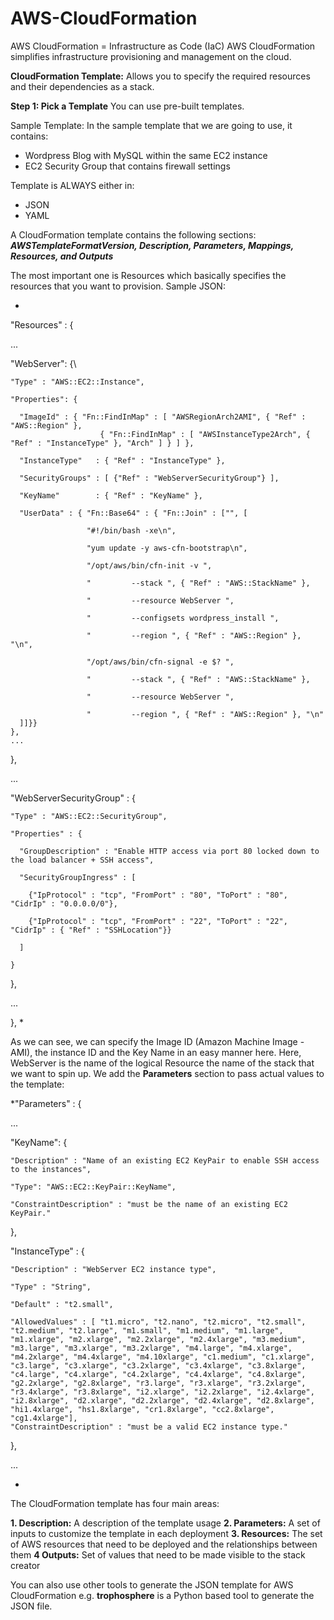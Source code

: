 # AWS-CloudFormation
AWS CloudFormation = Infrastructure as Code (IaC)
AWS CloudFormation simplifies infrastructure provisioning and management on the cloud.

__CloudFormation Template:__ Allows you to specify the required resources and their dependencies as a stack.

__Step 1: Pick a Template__
You can use pre-built templates.

Sample Template: In the sample template that we are going to use, it contains:
 - Wordpress Blog with MySQL within the same EC2 instance
 - EC2 Security Group that contains firewall settings 
 
 Template is ALWAYS either in:
 
  - JSON
  - YAML
 
 A CloudFormation template contains the following sections: __*AWSTemplateFormatVersion, Description, Parameters, Mappings, Resources, and Outputs*__
 
 The most important one is Resources which basically specifies the resources that you want to provision. Sample JSON:
 
 *
  "Resources" : {
  
  ...
  
  "WebServer": {\
  
    "Type" : "AWS::EC2::Instance",
    
    "Properties": {
    
      "ImageId" : { "Fn::FindInMap" : [ "AWSRegionArch2AMI", { "Ref" : "AWS::Region" },
                        { "Fn::FindInMap" : [ "AWSInstanceType2Arch", { "Ref" : "InstanceType" }, "Arch" ] } ] },
                        
      "InstanceType"   : { "Ref" : "InstanceType" },
      
      "SecurityGroups" : [ {"Ref" : "WebServerSecurityGroup"} ],
      
      "KeyName"        : { "Ref" : "KeyName" },
      
      "UserData" : { "Fn::Base64" : { "Fn::Join" : ["", [
      
                     "#!/bin/bash -xe\n",
                     
                     "yum update -y aws-cfn-bootstrap\n",

                     "/opt/aws/bin/cfn-init -v ",
                     
                     "         --stack ", { "Ref" : "AWS::StackName" },
                     
                     "         --resource WebServer ",
                     
                     "         --configsets wordpress_install ",
                     
                     "         --region ", { "Ref" : "AWS::Region" }, "\n",

                     "/opt/aws/bin/cfn-signal -e $? ",
                     
                     "         --stack ", { "Ref" : "AWS::StackName" },
                     
                     "         --resource WebServer ",
                     
                     "         --region ", { "Ref" : "AWS::Region" }, "\n"
      ]]}}
    },
    ...
  },
  
  ...  
  
  "WebServerSecurityGroup" : {
  
    "Type" : "AWS::EC2::SecurityGroup",
    
    "Properties" : {
    
      "GroupDescription" : "Enable HTTP access via port 80 locked down to the load balancer + SSH access",
      
      "SecurityGroupIngress" : [
      
        {"IpProtocol" : "tcp", "FromPort" : "80", "ToPort" : "80", "CidrIp" : "0.0.0.0/0"},
        
        {"IpProtocol" : "tcp", "FromPort" : "22", "ToPort" : "22", "CidrIp" : { "Ref" : "SSHLocation"}}
        
      ]
    
    }
    
  
  },
  
  ...    

},
*

As we can see, we can specify the Image ID (Amazon Machine Image - AMI), the instance ID and the Key Name in an easy manner here. Here, WebServer is the name of the logical Resource the name of the stack that we want to spin up. We add the __Parameters__ section to pass actual values to the template:

*"Parameters" : {

  ...
  
  "KeyName": {
  
    "Description" : "Name of an existing EC2 KeyPair to enable SSH access to the instances",
    
    "Type": "AWS::EC2::KeyPair::KeyName",
    
    "ConstraintDescription" : "must be the name of an existing EC2 KeyPair."
    
  },

  "InstanceType" : {
  
    "Description" : "WebServer EC2 instance type",
    
    "Type" : "String",
    
    "Default" : "t2.small",
    
    "AllowedValues" : [ "t1.micro", "t2.nano", "t2.micro", "t2.small", "t2.medium", "t2.large", "m1.small", "m1.medium", "m1.large", "m1.xlarge", "m2.xlarge", "m2.2xlarge", "m2.4xlarge", "m3.medium", "m3.large", "m3.xlarge", "m3.2xlarge", "m4.large", "m4.xlarge", "m4.2xlarge", "m4.4xlarge", "m4.10xlarge", "c1.medium", "c1.xlarge", "c3.large", "c3.xlarge", "c3.2xlarge", "c3.4xlarge", "c3.8xlarge", "c4.large", "c4.xlarge", "c4.2xlarge", "c4.4xlarge", "c4.8xlarge", "g2.2xlarge", "g2.8xlarge", "r3.large", "r3.xlarge", "r3.2xlarge", "r3.4xlarge", "r3.8xlarge", "i2.xlarge", "i2.2xlarge", "i2.4xlarge", "i2.8xlarge", "d2.xlarge", "d2.2xlarge", "d2.4xlarge", "d2.8xlarge", "hi1.4xlarge", "hs1.8xlarge", "cr1.8xlarge", "cc2.8xlarge", "cg1.4xlarge"],
    "ConstraintDescription" : "must be a valid EC2 instance type."
    
  },
  
...

*

The CloudFormation template has four main areas:

__1. Description:__ A description of the template usage
__2. Parameters:__ A set of inputs to customize the template in each deployment
__3. Resources:__ The set of AWS resources that need to be deployed and the relationships between them
__4 Outputs:__ Set of values that need to be made visible to the stack creator

You can also use other tools to generate the JSON template for AWS CloudFormation e.g. __trophosphere__ is a Python based tool to generate the JSON file.


